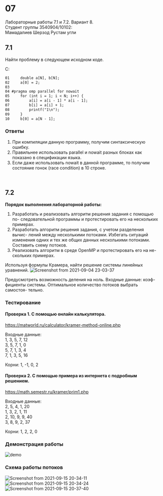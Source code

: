 # 07
Лабораторные работы 7.1 и 7.2. Вариант 8.<br>
Студент группы 3540904/10102:<br>
Мамадалиев Шерзод Рустам угли

## 7.1
Найти проблему в следующем исходном коде.

C:
```txt
01     double a[N], b[N];
02     a[0] = 2;
03
04 #pragma omp parallel for nowait
05     for (int i = 1; i < N; i++) {
06         a[i] = a[i - 1] * a[i - 1];
07         b[i] = a[i] + 1;
08         printf("1\n");
09     }
10     b[0] = a[N - 1];
```

### Ответы
1. При компиляции данную программу, получим синтаксическую ошибку.
2. Правильнее использовать parallel и nowait разных блоках как показано в спецификации языка.
3. Если даже использовать nowait в данной программе, то получим состояние гонок (race condition) в 10 строке.
<br>

## 7.2
**Порядок выполнения лабораторной работы:**
1. Разработать и реализовать алгоритм решения задания с помощью по-
следовательной программы и протестировать его на нескольких примерах.
2. Разработать алгоритм решения задания, с учетом разделения вычис-
лений между несколькими потоками. Избегать ситуаций изменения одних и
тех же общих данных несколькими потоками. Составить схему потоков.
3. Реализовать алгоритм в среде OpenMP и протестировать его на не-
скольких примерах.

Используя формулы Крамера, найти решение системы линейных
уравнений.
![Screenshot from 2021-09-04 23-03-37](https://user-images.githubusercontent.com/32206555/133014569-885eac2f-fffa-4cb7-876e-b88ba3e4f90c.png)

Предусмотреть возможность деления на ноль. Входные данные: коэф-
фициенты системы. Оптимальное количество потоков выбрать самостоя-
тельно.

### Тестирование
#### Проверка 1. С помощью онлайн калькулятора.
https://matworld.ru/calculator/kramer-method-online.php

Входные данные:<br>
1, 3, 5, 7, 12<br>
3, 5, 7, 1, 0<br>
5, 7, 1, 3, 4<br>
7, 1, 3, 5, 16<br>

Корни: 1, -1, 0, 2<br>

#### Проверка 2. С помощью примера из интернета с подробным решением.
https://math.semestr.ru/kramer/prim1.php

Входные данные:<br>
2, 5, 4, 1, 20<br>
1, 3, 2, 1, 11<br>
2, 10, 9, 9, 40<br>
3, 8, 9, 2, 37<br>

Корни: 1, 2, 2, 0

### Демонстрация работы
![demo](https://user-images.githubusercontent.com/32206555/133344715-12d70a42-20d9-4d5e-b6f5-156d8ff80471.png)

### Схема работы потоков
![Screenshot from 2021-09-15 20-34-11](https://user-images.githubusercontent.com/32206555/133481860-8d6629cf-fbe4-4d5d-a581-2abad86ec7cb.png)
![Screenshot from 2021-09-15 20-34-24](https://user-images.githubusercontent.com/32206555/133481868-676b842b-d63b-4fc1-af16-afc1726ac71b.png)
![Screenshot from 2021-09-15 20-37-40](https://user-images.githubusercontent.com/32206555/133482331-19e4b822-9ff1-4df6-9b2d-e2758af9dc04.png)
